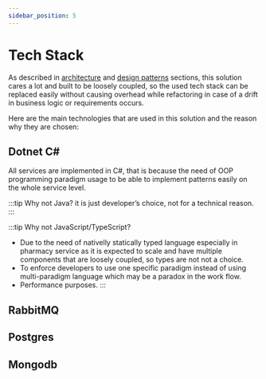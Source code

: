 ```yaml
---
sidebar_position: 5
---
```


# Tech Stack

As described in [architecture](./architecture) and [design patterns](./designPatterns) sections, this solution cares a lot and built to be loosely coupled, so the used tech stack can be replaced easily without causing overhead while refactoring in case of a drift in business logic or requirements occurs.

Here are the main technologies that are used in this solution and the reason why they are chosen:

## Dotnet C#

All services are implemented in C#, that is because the need of OOP programming paradigm usage to be able to implement patterns easily on the whole service level.
    
:::tip Why not Java? 
it is just developer’s choice, not for a technical reason.
:::

:::tip Why not JavaScript/TypeScript? 
- Due to the need of nativelly statically typed language especially in pharmacy service as it is expected to scale and have multiple components that are loosely coupled, so types are not not a choice.
- To enforce developers to use one specific paradigm instead of using multi-paradigm language which may be a paradox in the work flow.
- Performance purposes.
:::
## RabbitMQ
## Postgres
## Mongodb